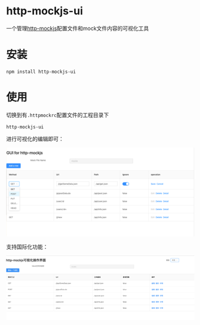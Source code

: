 # http-mockjs-ui

一个管理[http-mockjs](https://github.com/brizer/http-mocker)配置文件和mock文件内容的可视化工具


# 安装

```
npm install http-mockjs-ui
```

# 使用
切换到有`.httpmockrc`配置文件的工程目录下

```
http-mockjs-ui

```

进行可视化的编辑即可：

![](https://raw.githubusercontent.com/brizer/graph-bed/master/img/20190605142856.png)

支持国际化功能：

![](https://raw.githubusercontent.com/brizer/graph-bed/master/img/20190606135409.png)
